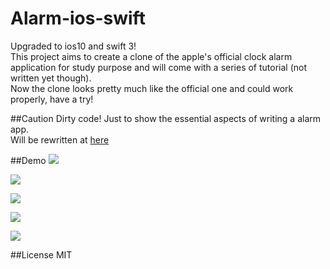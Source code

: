 # Alarm-ios-swift

Upgraded to ios10 and swift 3!      
This project aims to create a clone of the apple's official clock alarm application for study purpose and will come with a series of tutorial (not written yet though).    
Now the clone looks pretty much like the official one and could work properly, have a try!

##Caution
Dirty code! Just to show the essential aspects of writing a alarm app.  
Will be rewritten at [here](https://github.com/natsu1211/Weather-Alarm-Ios-RxSwift)

##Demo
![](https://github.com/natsu1211/Alarm-ios-swift/blob/swift-3.0/gif/1.gif)       

![](https://github.com/natsu1211/Alarm-ios-swift/blob/swift-3.0/gif/2.gif)

![](https://github.com/natsu1211/Alarm-ios-swift/blob/swift-3.0/gif/3.gif)

![](https://github.com/natsu1211/Alarm-ios-swift/blob/swift-3.0/gif/4.gif)

![](https://github.com/natsu1211/Alarm-ios-swift/blob/swift-3.0/gif/5.gif)

##License
MIT
